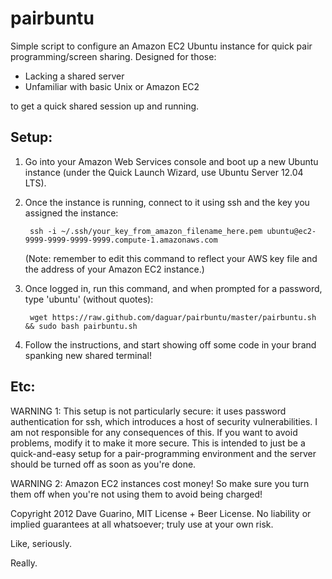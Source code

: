 pairbuntu
=========

Simple script to configure an Amazon EC2 Ubuntu instance for quick pair programming/screen sharing. Designed for those:
  - Lacking a shared server
  - Unfamiliar with basic Unix or Amazon EC2

to get a quick shared session up and running.


Setup:
------

1. Go into your Amazon Web Services console and boot up a new Ubuntu instance (under the Quick Launch Wizard, use Ubuntu Server 12.04 LTS).

2. Once the instance is running, connect to it using ssh and the key you assigned the instance:

        ssh -i ~/.ssh/your_key_from_amazon_filename_here.pem ubuntu@ec2-9999-9999-9999-9999.compute-1.amazonaws.com

   (Note: remember to edit this command to reflect your AWS key file and the address of your Amazon EC2 instance.)

3. Once logged in, run this command, and when prompted for a password, type 'ubuntu' (without quotes):

        wget https://raw.github.com/daguar/pairbuntu/master/pairbuntu.sh && sudo bash pairbuntu.sh

4. Follow the instructions, and start showing off some code in your brand spanking new shared terminal!



Etc:
----

WARNING 1:
This setup is not particularly secure: it uses password authentication for ssh, 
which introduces a host of security vulnerabilities. I am not responsible for any 
consequences of this. If you want to avoid problems, modify it to make it more secure.
This is intended to just be a quick-and-easy setup for a pair-programming environment 
and the server should be turned off as soon as you're done.

WARNING 2:
Amazon EC2 instances cost money! So make sure you turn them off when you're
not using them to avoid being charged!

Copyright 2012 Dave Guarino, MIT License + Beer License.
No liability or implied guarantees at all whatsoever; truly use at your own risk.

Like, seriously.

Really.